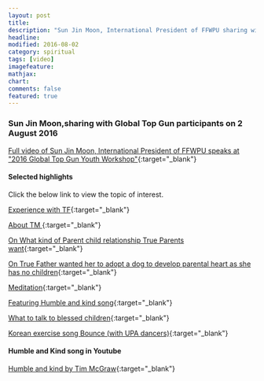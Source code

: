 ```yaml
---
layout: post
title:
description: "Sun Jin Moon, International President of FFWPU sharing with Global Top Gun participants"
headline: 
modified: 2016-08-02
category: spiritual
tags: [video]
imagefeature: 
mathjax: 
chart: 
comments: false
featured: true
---
```

### Sun Jin Moon,sharing with Global Top Gun participants on 2 August 2016
  
[Full video of Sun Jin Moon, International President of FFWPU speaks  at "2016 Global Top Gun Youth Workshop"](https://vimeo.com/177675477){:target="_blank"}

#### Selected highlights  

Click the below link to view the topic of interest.

[Experience with TF](https://vimeo.com/177675477#t=53m1s){:target="_blank"}

[About TM ](https://vimeo.com/177675477#t=59m22s){:target="_blank"}

[On What kind of Parent child relationship True Parents want](https://vimeo.com/177675477#t=1h10m0s){:target="_blank"}

[On True Father wanted her to adopt a dog to develop parental heart as she has no children](https://vimeo.com/177675477#t=1h12m5s){:target="_blank"}

[Meditation](https://vimeo.com/177675477#t=1h22m11s){:target="_blank"}

[Featuring Humble and kind song](https://vimeo.com/177675477#t=1h34m1s){:target="_blank"}

[What to talk to blessed children](https://vimeo.com/177675477#t=1h38m33s){:target="_blank"}

[Korean exercise song Bounce (with UPA dancers)](https://vimeo.com/177675477#t=1h43m12s){:target="_blank"}


#### Humble and Kind song in Youtube

[Humble and kind by Tim McGraw](https://www.youtube.com/watch?v=awzNHuGqoMc){:target="_blank"}
   



 